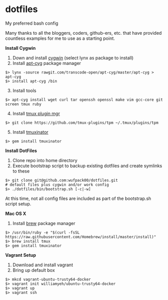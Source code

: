 # dotfiles
My preferred bash config

Many thanks to all the bloggers, coders, github-ers, etc. that have provided countless examples for me to use as a starting point.

**Install Cygwin**

1. Down and install [cygwin](https://www.cygwin.com/) (select lynx as package to install)
2. Install [apt-cyg](https://github.com/transcode-open/apt-cyg) package manager
~~~~
$> lynx -source rawgit.com/transcode-open/apt-cyg/master/apt-cyg > apt-cyg
$> install apt-cyg /bin
~~~~

3. Install tools
~~~~
$> apt-cyg install wget curl tar openssh openssl make vim gcc-core git screen tmux ruby 
~~~~

4. Install [tmux plugin mgr](https://github.com/tmux-plugins/tpm)
~~~~
$> git clone https://github.com/tmux-plugins/tpm ~/.tmux/plugins/tpm
~~~~

5. Install [tmuxinator](https://github.com/tmuxinator/tmuxinator)
~~~~
$> gem install tmuxinator
~~~~

**Install DotFiles**

1. Clone repo into home directory
2. Execute bootstrap script to backup existing dotfiles and create symlinks to these
~~~~
$> git clone git@github.com:wufpack00/dotfiles.git
# default files plus cygwin and/or work config
$> ./dotfiles/bin/bootstrap.sh [-c|-w]
~~~~

At this time, not all config files are included as part of the bootstrap.sh script setup.



**Mac OS X**

1. Install [brew](http://brew.sh/) package manager

~~~~
$> /usr/bin/ruby -e "$(curl -fsSL https://raw.githubusercontent.com/Homebrew/install/master/install)"
$> brew install tmux
$> gem install tmuxinator
~~~~


**Vagrant Setup**

1. Download and install vagrant
2. Bring up default box 
~~~~
$> mkcd vagrant-ubuntu-trusty64-docker
$> vagrant init williamyeh/ubuntu-trusty64-docker
$> vagrant up
$> vagrant ssh
~~~~
